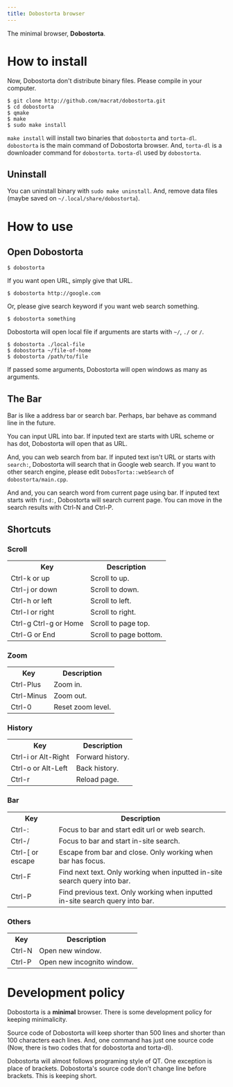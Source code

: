 ```yaml
---
title: Dobostorta browser
---
```


The minimal browser, **Dobostorta**.

# How to install
Now, Dobostorta don't distribute binary files. Please compile in your computer.
```
$ git clone http://github.com/macrat/dobostorta.git
$ cd dobostorta
$ qmake
$ make
$ sudo make install
```

`make install` will install two binaries that `dobostorta` and `torta-dl`.
`dobostorta` is the main command of Dobostorta browser.
And, `torta-dl` is a downloader command for `dobostorta`. `torta-dl` used by `dobostorta`.

## Uninstall
You can uninstall binary with `sudo make uninstall`.
And, remove data files (maybe saved on `~/.local/share/dobostorta`).

# How to use
## Open Dobostorta
```
$ dobostorta
```

If you want open URL, simply give that URL.
```
$ dobostorta http://google.com
```

Or, please give search keyword if you want web search something.
```
$ dobostorta something
```

Dobostorta will open local file if arguments are starts with `~/`, `./` or `/`.
```
$ dobostorta ./local-file
$ dobostorta ~/file-of-home
$ dobostorta /path/to/file
```

If passed some arguments, Dobostorta will open windows as many as arguments.

## The Bar
Bar is like a address bar or search bar. Perhaps, bar behave as command line in the future.

You can input URL into bar.
If inputed text are starts with URL scheme or has dot, Dobostorta will open that as URL.

And, you can web search from bar.
If inputed text isn't URL or starts with `search:`, Dobostorta will search that in Google web search.
If you want to other search engine, please edit `DobosTorta::webSearch` of `dobostorta/main.cpp`.

And and, you can search word from current page using bar.
If inputed text starts with `find:`, Dobostorta will search current page.
You can move in the search results with Ctrl-N and Ctrl-P.

## Shortcuts
### Scroll
<table>
<tr><th>Key</th><th>Description</th></tr>
<tr><td>Ctrl-k or up</td><td>Scroll to up. </td></tr>
<tr><td>Ctrl-j or down</td><td>Scroll to down.</td></tr>
<tr><td>Ctrl-h or left</td><td>Scroll to left.</td></tr>
<tr><td>Ctrl-l or right</td><td>Scroll to right.</td></tr>
<tr><td>Ctrl-g Ctrl-g or Home</td><td>Scroll to page top.</td></tr>
<tr><td>Ctrl-G or End</td><td>Scroll to page bottom.</td></tr>
</table>

### Zoom
<table>
<tr><th>Key</th><th>Description</th></tr>
<tr><td>Ctrl-Plus</td><td>Zoom in.</td></tr>
<tr><td>Ctrl-Minus</td><td>Zoom out.</td></tr>
<tr><td>Ctrl-0</td><td>Reset zoom level.</td></tr>
</table>

### History
<table>
<tr><th>Key</th><th>Description</th></tr>
<tr><td>Ctrl-i or Alt-Right</td><td>Forward history.</td></tr>
<tr><td>Ctrl-o or Alt-Left</td><td>Back history.</td></tr>
<tr><td>Ctrl-r</td><td>Reload page.</td></tr>
</table>

### Bar
<table>
<tr><th>Key</th><th>Description</th></tr>
<tr><td>Ctrl-:</td><td>Focus to bar and start edit url or web search.</td></tr>
<tr><td>Ctrl-/</td><td>Focus to bar and start in-site search.</td></tr>
<tr><td>Ctrl-[ or escape</td><td>Escape from bar and close. Only working when bar has focus.</td></tr>
<tr><td>Ctrl-F</td><td>Find next text. Only working when inputted in-site search query into bar.</td></tr>
<tr><td>Ctrl-P</td><td>Find previous text. Only working when inputted in-site search query into bar.</td></tr>
</table>

### Others
<table>
<tr><th>Key</th><th>Description</th></tr>
<tr><td>Ctrl-N</td><td>Open new window.</td></tr>
<tr><td>Ctrl-P</td><td>Open new incognito window.</td></tr>
</table>

# Development policy
Dobostorta is a **minimal** browser.
There is some development policy for keeping minimalicity.

Source code of Dobostorta will keep shorter than 500 lines and shorter than 100 characters each lines.
And, one command has just one source code (Now, there is two codes that for dobostorta and torta-dl).

Dobostorta will almost follows programing style of QT.
One exception is place of brackets. Dobostorta's source code don't change line before brackets. This is keeping short.

